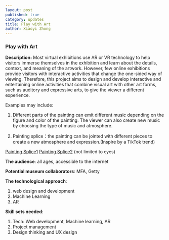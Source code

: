 ```yaml
---
layout: post
published: true
category: updates
title: Play with Art
author: Xiaoyi Zhong
---
```

### Play with Art

**Description:**
Most virtual exhibitions use AR or VR technology to help visitors immerse themselves in the exhibition and learn about the details, context, and meaning of the artwork. However, few online exhibitions provide visitors with interactive activities that change the one-sided way of viewing. Therefore, this project aims to design and develop interactive and entertaining online activities that combine visual art with other art forms, such as auditory and expressive arts, to give the viewer a different experience.

Examples may include:

1) Different parts of the painting can emit different music depending on the figure and color of the painting. The viewer can also create new music by choosing the type of music and atmosphere.

2) Painting splice：the painting can be jointed with different pieces to create a new atmosphere and expression.(Inspire by a TikTok trend)

[Painting Splice1](https://drive.google.com/file/d/1eVgLZ7hUvdlyFo5RxjVjnSC9-a1rZrBE/view?usp=sharing)
[Painting Splice2](https://drive.google.com/file/d/1jwaNAd0nTRd9tY5KU8-TtoieDOM6vjQz/view?usp=sharing)
(not limited to eyes)

**The audience**: all ages, accessible to the internet

**Potential museum collaborators**: MFA, Getty

**The technological approach**: 
1. web design and development
2. Machine Learning
3. AR

**Skill sets needed**:
1. Tech: Web development, Machine learning, AR
2. Project management
3. Design thinking and UX design
